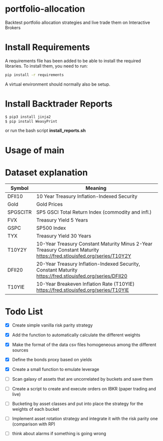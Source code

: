 # portfolio-allocation
Backtest portfolio allocation strategies and live trade them on Interactive Brokers  

# Install Requirements

A requirements file has been added to be able to install the required libraries. To install them, you need to run:

```bash
pip install -r requirements
```

A virtual environment should normally also be setup.


# Install Backtrader Reports

```bash
$ pip3 install jinja2
$ pip install WeasyPrint
```

or run the bash script **install_reports.sh**

# Usage of main


# Dataset explanation
| Symbol  |                  Meaning                            																					|
|---------|-----------------------------------------------------------------------------------------------------------------------------------------|
| DFII10  |     10 Year Treasury Inflation-Indexed Security     																					|
|  Gold   |               Gold Prices                           																					|
|SPGSCITR |  SP5 GSCI Total Return Index (commodity and infl.)  																					|
|  FVX    |          Treasury Yield 5 Years                     																					|
|  GSPC   |               SP500 Index                           																					|
|  TYX    |          Treasury Yield 30 Years                    																					|
|  T10Y2Y |          10-Year Treasury Constant Maturity Minus 2-Year Treasury Constant Maturity https://fred.stlouisfed.org/series/T10Y2Y           |
|  DFII20 |          20-Year Treasury Inflation-Indexed Security, Constant Maturity https://fred.stlouisfed.org/series/DFII20                       |
|  T10YIE |          10-Year Breakeven Inflation Rate (T10YIE) https://fred.stlouisfed.org/series/T10YIE                                            |

# Todo List
- [X] Create simple vanilla risk parity strategy
- [X] Add the function to automatically calculate the different weights
- [X] Make the format of the data csv files homogeneous among the different sources
- [X] Define the bonds proxy based on yields
- [X] Create a small function to emulate leverage
- [ ] Scan galaxy of assets that are uncorrelated by buckets and save them
- [ ] Create a script to create and execute orders on IBKR (paper trading and live)
- [ ] Bucketing by asset classes and put into place the strategy for the weights of each bucket
- [ ] Implement asset rotation strategy and integrate it with the risk parity one (comparison with RP)
- [ ] think about alarms if something is going wrong


